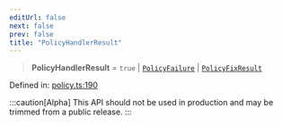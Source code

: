 ```yaml
---
editUrl: false
next: false
prev: false
title: "PolicyHandlerResult"
---
```


> **PolicyHandlerResult** = `true` \| [`PolicyFailure`](/api/interfaces/policyfailure/) \| [`PolicyFixResult`](/api/interfaces/policyfixresult/)

Defined in: [policy.ts:190](https://github.com/tylerbutler/tools-monorepo/blob/main/packages/repopo/src/policy.ts#L190)

:::caution[Alpha]
This API should not be used in production and may be trimmed from a public release.
:::
